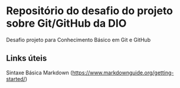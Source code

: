 # Repositório do desafio do projeto sobre Git/GitHub da DIO
Desafio projeto para Conhecimento Básico em Git e GitHub

## Links úteis
Sintaxe Básica Markdown (https://www.markdownguide.org/getting-started/)
